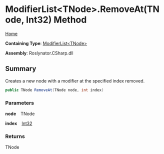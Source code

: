 # ModifierList\<TNode>\.RemoveAt\(TNode, Int32\) Method

[Home](../../../../README.md)

**Containing Type**: [ModifierList\<TNode>](../README.md)

**Assembly**: Roslynator\.CSharp\.dll

## Summary

Creates a new node with a modifier at the specified index removed\.

```csharp
public TNode RemoveAt(TNode node, int index)
```

### Parameters

**node** &ensp; TNode

**index** &ensp; [Int32](https://docs.microsoft.com/en-us/dotnet/api/system.int32)

### Returns

TNode

